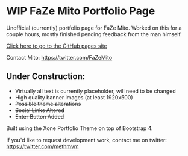 # WIP FaZe Mito Portfolio Page

Unofficial (currently) portfolio page for FaZe Mito. Worked on this for a couple hours, mostly finished pending feedback from the man himself.

[Click here to go to the GitHub pages site](https://methdev.github.io/mito-web/)

Contact Mito: https://twitter.com/FaZeMito

## Under Construction:

- Virtually all text is currently placeholder, will need to be changed
- High quality banner images (at least 1920x500)
- ~~Possible theme alterations~~
- ~~Social Links Altered~~
- ~~Enter Button Added~~

Built using the Xone Portfolio Theme on top of Bootstrap 4.

If you'd like to request development work, contact me on twitter: https://twitter.com/methmvm